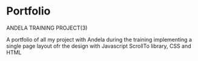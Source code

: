 Portfolio
=========


ANDELA TRAINING PROJECT(3)

A portfolio of all my project with Andela during the training implementing a single page layout ofr the design with Javascript ScrollTo library, CSS and HTML
